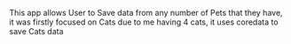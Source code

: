 This app allows User to Save data from any number of Pets that they have, it was firstly focused on Cats due to me having 4 cats, it uses coredata to save Cats data
